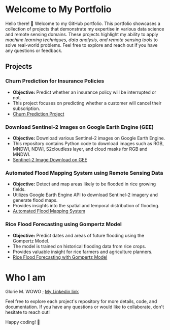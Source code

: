# Welcome to My Portfolio

Hello there! 👋 Welcome to my GitHub portfolio. This portfolio showcases a collection of projects that demonstrate my expertise in various data science and remote sensing domains. These projects highlight my ability to apply *machine learning techniques, data analysis, and remote sensing tools* to solve real-world problems.
Feel free to explore and reach out if you have any questions or feedback.
## Projects

### Churn Prediction for Insurance Policies
- **Objective:** Predict whether an insurance policy will be interrupted or not.
- This project focuses on predicting whether a customer will cancel their subscription.
- [Churn Prediction Project](https://github.com/glods/churn_prediction)

### Download Sentinel-2 Images on Google Earth Engine (GEE)
- **Objective:** Download various Sentinel-2 images on Google Earth Engine.
- This repository contains Python code to download images such as RGB, MNDWI, NDWI, S2cloudless layer, and cloud masks for RGB and MNDWI.
- [Sentinel-2 Image Download on GEE](https://github.com/glods/download_sentinel2_images_on_GEE)

### Automated Flood Mapping System using Remote Sensing Data
- **Objective:** Detect and map areas likely to be flooded in rice growing fields.
- Utilizes Google Earth Engine API to download Sentinel-2 imagery and generate flood maps.
- Provides insights into the spatial and temporal distribution of flooding.
- [Automated Flood Mapping System](https://gitlab.com/irisat_senegal/automated_flood_mapping_system)

### Rice Flood Forecasting using Gompertz Model
- **Objective:** Predict dates and areas of future flooding using the Gompertz Model.
- The model is trained on historical flooding data from rice crops.
- Provides valuable insight for rice farmers and agriculture planners.
- [Rice Flood Forecasting with Gompertz Model](https://gitlab.com/irisat_senegal/rice_flood_forecasting_using_gompertz_model)

# Who I am
Glorie M. WOWO ; [My Linkedin link](https://cm.linkedin.com/in/glorie-metsa-wowo-97642211b)


Feel free to explore each project's repository for more details, code, and documentation. If you have any questions or would like to collaborate, don't hesitate to reach out!

Happy coding! 🚀
